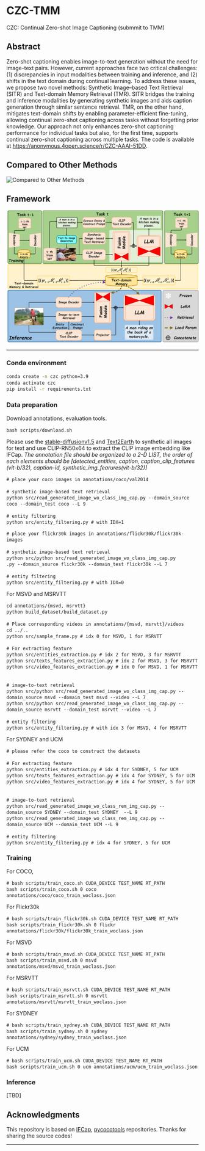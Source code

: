 # CZC-TMM
CZC: Continual Zero-shot Image Captioning (submmit to TMM)


## Abstract
Zero-shot captioning enables image-to-text generation without the need for image-text pairs. However, current approaches face two critical challenges: (1) discrepancies in input modalities between training and inference, and (2) shifts in the text domain during continual learning. To address these issues, we propose two novel methods: Synthetic Image–based Text Retrieval (SITR) and Text-domain Memory Retrieval (TMR). SITR bridges the training and inference modalities by generating synthetic images and aids caption generation through similar sentence retrieval. TMR, on the other hand, mitigates text-domain shifts by enabling parameter-efficient fine-tuning, allowing continual zero-shot captioning across tasks without forgetting prior knowledge. Our approach not only enhances zero-shot captioning performance for individual tasks but also, for the first time, supports continual zero-shot captioning across multiple tasks. The code is available at https://anonymous.4open.science/r/CZC-AAAI-51DD. 

## Compared to Other Methods
![Compared to Other Methods](pic/fig1.png)

## Framework
![Framework](pic/fig3.png)

---
### Conda environment
```bash
conda create -n czc python=3.9
conda activate czc
pip install -r requirements.txt
```

### Data preparation
Download annotations, evaluation tools.
```
bash scripts/download.sh
```

Please use the [stable-diffusionv1.5](https://huggingface.co/stable-diffusion-v1-5/stable-diffusion-v1-5) and [Text2Earth](https://chen-yang-liu.github.io/Text2Earth/) to synthetic all images for text and use CLIP-RN50x64 to extract the CLIP image embedding like IFCap. 
*The annotation file should be organized to a 2-D LIST, the order of each elements should be [detected_entities, caption, caption_clip_features (vit-b/32), caption-id, synthetic_img_fearures(vit-b/32)]*

```
# place your coco images in annotations/coco/val2014

# synthetic image-based text retrieval
python src/read_generated_image_wo_class_img_cap.py --domain_source coco --domain_test coco --L 9

# entity filtering
python src/entity_filtering.py # with IDX=1
```

```
# place your flickr30k images in annotations/flickr30k/flickr30k-images

# synthetic image-based text retrieval
python src/python src/read_generated_image_wo_class_img_cap.py
.py --domain_source flickr30k --domain_test flickr30k --L 7

# entity filtering
python src/entity_filtering.py # with IDX=0
```

For MSVD and MSRVTT
```
cd annotations/{msvd, msrvtt}
python build_dataset/build_dataset.py

# Place corresponding videos in annotations/{msvd, msrvtt}/videos
cd ../..
python src/sample_frame.py # idx 0 for MSVD, 1 for MSRVTT

# For extracting feature
python src/entities_extraction.py # idx 2 for MSVD, 3 for MSRVTT
python src/texts_features_extraction.py # idx 2 for MSVD, 3 for MSRVTT
python src/video_features_extraction.py # idx 0 for MSVD, 1 for MSRVTT


# image-to-text retrieval
python src/python src/read_generated_image_wo_class_img_cap.py --domain_source msvd --domain_test msvd --video --L 7
python src/python src/read_generated_image_wo_class_img_cap.py --domain_source msrvtt --domain_test msrvtt --video --L 7

# entity filtering
python src/entity_filtering.py # with idx 3 for MSVD, 4 for MSRVTT
```

For SYDNEY and UCM
```
# please refer the coco to construct the datasets

# For extracting feature
python src/entities_extraction.py # idx 4 for SYDNEY, 5 for UCM
python src/texts_features_extraction.py # idx 4 for SYDNEY, 5 for UCM
python src/video_features_extraction.py # idx 4 for SYDNEY, 5 for UCM


# image-to-text retrieval
python src/read_generated_image_wo_class_rem_img_cap.py --domain_source SYDNEY --domain_test SYDNEY  --L 9
python src/read_generated_image_wo_class_rem_img_cap.py --domain_source UCM --domain_test UCM --L 9

# entity filtering
python src/entity_filtering.py # idx 4 for SYDNEY, 5 for UCM
```

### Training

For COCO,
```
# bash scripts/train_coco.sh CUDA_DEVICE TEST_NAME RT_PATH
bash scripts/train_coco.sh 0 coco annotations/coco/coco_train_woclass.json
```

For Flickr30k
```
# bash scripts/train_flickr30k.sh CUDA_DEVICE TEST_NAME RT_PATH
bash scripts/train_flickr30k.sh 0 flickr annotations/flickr30k/flickr30k_train_woclass.json
```

For MSVD
```
# bash scripts/train_msvd.sh CUDA_DEVICE TEST_NAME RT_PATH
bash scripts/train_msvd.sh 0 msvd annotations/msvd/msvd_train_woclass.json
```

For MSRVTT
```
# bash scripts/train_msrvtt.sh CUDA_DEVICE TEST_NAME RT_PATH
bash scripts/train_msrvtt.sh 0 msrvtt annotations/msrvtt/msrvtt_train_woclass.json
```

For SYDNEY
```
# bash scripts/train_sydney.sh CUDA_DEVICE TEST_NAME RT_PATH
bash scripts/train_sydney.sh 0 sydney annotations/sydney/sydney_train_woclass.json
```

For UCM
```
# bash scripts/train_ucm.sh CUDA_DEVICE TEST_NAME RT_PATH
bash scripts/train_ucm.sh 0 ucm annotations/ucm/ucm_train_woclass.json
```

### Inference
[TBD]


## Acknowledgments

This repository is based on [IFCap](https://github.com/boreng0817/IFCap), [pycocotools](https://github.com/sks3i/pycocoevalcap) repositories. Thanks for sharing the source codes!

***
